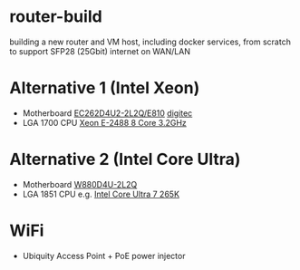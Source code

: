 # router-build
building a new router and VM host, including docker services, from scratch to support SFP28 (25Gbit) internet on WAN/LAN

# Alternative 1 (Intel Xeon)
- Motherboard [EC262D4U2-2L2Q/E810](https://www.asrockrack.com/general/productdetail.asp?Model=EC262D4U2-2L2Q/E810#Specifications) [digitec](https://www.digitec.ch/it/s1/product/asrock-scheda-madre-ec262d4u2-2l2qe810-micro-atx-socket-1700-solo-ddr5-singola-lga-1700-matx-scheda--49870949)
- LGA 1700 CPU [Xeon E-2488 8 Core 3.2GHz](https://www.digitec.ch/it/s1/product/intel-cpuxeon-e-2488-8-core-32ghz-lga16a-lga-1700-320-ghz-8-core-processore-41291942)

# Alternative 2 (Intel Core Ultra)
- Motherboard [W880D4U-2L2Q](https://www.asrockrack.com/general/productdetail.asp?Model=W880D4U-2L2Q#Specifications)
- LGA 1851 CPU e.g. [Intel Core Ultra 7 265K](https://www.digitec.ch/it/s1/product/intel-core-ultra-7-265k-lga-1851-540-ghz-20-core-processore-49734793)

# WiFi
- Ubiquity Access Point + PoE power injector
